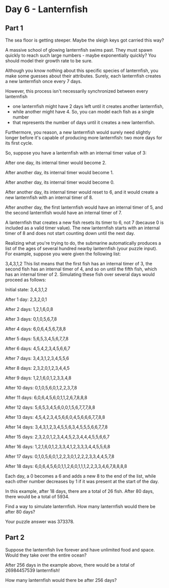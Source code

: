 # Day 6 - Lanternfish

## Part 1
The sea floor is getting steeper. Maybe the sleigh keys got carried this way?

A massive school of glowing lanternfish swims past. They must spawn quickly to 
reach such large numbers - maybe exponentially quickly? You should model their
growth rate to be sure.

Although you know nothing about this specific species of lanternfish, you make 
some guesses about their attributes. Surely, each lanternfish creates a new lanternfish once every 7 days.

However, this process isn't necessarily synchronized between every lanternfish 
- one lanternfish might have 2 days left until it creates another lanternfish,
- while another might have 4. So, you can model each fish as a single number 
- that represents the number of days until it creates a new lanternfish.

Furthermore, you reason, a new lanternfish would surely need slightly longer 
before it's capable of producing more lanternfish: two more days for its first cycle.

So, suppose you have a lanternfish with an internal timer value of 3:

After one day, its internal timer would become 2.

After another day, its internal timer would become 1.

After another day, its internal timer would become 0.

After another day, its internal timer would reset to 6, and it would create a new lanternfish with an internal timer of 8.

After another day, the first lanternfish would have an internal timer of 5, and the second lanternfish would have an internal timer of 7.

A lanternfish that creates a new fish resets its timer to 6, not 7 (because 0 is included as a valid timer value). The new lanternfish starts with an internal timer of 8 and does not start counting down until the next day.

Realizing what you're trying to do, the submarine automatically produces a list of the ages of several hundred nearby lanternfish (your puzzle input). For example, suppose you were given the following list:

3,4,3,1,2
This list means that the first fish has an internal timer of 3, the second fish has an internal timer of 4, and so on until the fifth fish, which has an internal timer of 2. Simulating these fish over several days would proceed as follows:

Initial state: 3,4,3,1,2

After  1 day:  2,3,2,0,1

After  2 days: 1,2,1,6,0,8

After  3 days: 0,1,0,5,6,7,8

After  4 days: 6,0,6,4,5,6,7,8,8

After  5 days: 5,6,5,3,4,5,6,7,7,8

After  6 days: 4,5,4,2,3,4,5,6,6,7

After  7 days: 3,4,3,1,2,3,4,5,5,6

After  8 days: 2,3,2,0,1,2,3,4,4,5

After  9 days: 1,2,1,6,0,1,2,3,3,4,8

After 10 days: 0,1,0,5,6,0,1,2,2,3,7,8

After 11 days: 6,0,6,4,5,6,0,1,1,2,6,7,8,8,8

After 12 days: 5,6,5,3,4,5,6,0,0,1,5,6,7,7,7,8,8

After 13 days: 4,5,4,2,3,4,5,6,6,0,4,5,6,6,6,7,7,8,8

After 14 days: 3,4,3,1,2,3,4,5,5,6,3,4,5,5,5,6,6,7,7,8

After 15 days: 2,3,2,0,1,2,3,4,4,5,2,3,4,4,4,5,5,6,6,7

After 16 days: 1,2,1,6,0,1,2,3,3,4,1,2,3,3,3,4,4,5,5,6,8

After 17 days: 0,1,0,5,6,0,1,2,2,3,0,1,2,2,2,3,3,4,4,5,7,8

After 18 days: 6,0,6,4,5,6,0,1,1,2,6,0,1,1,1,2,2,3,3,4,6,7,8,8,8,8

Each day, a 0 becomes a 6 and adds a new 8 to the end of the list, while each other number decreases by 1 if it was present at the start of the day.

In this example, after 18 days, there are a total of 26 fish. After 80 days, there would be a total of 5934.

Find a way to simulate lanternfish. How many lanternfish would there be after 80 days?

Your puzzle answer was 373378.

## Part 2
Suppose the lanternfish live forever and have unlimited food and space. Would they take over the entire ocean?

After 256 days in the example above, there would be a total of 26984457539 lanternfish!

How many lanternfish would there be after 256 days?